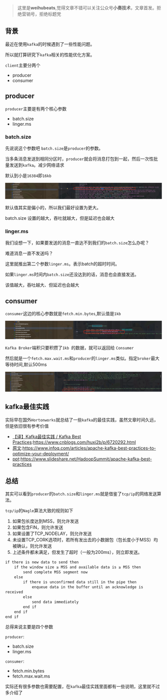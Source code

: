 > 这里是**weihubeats**,觉得文章不错可以关注公众号**小奏技术**，文章首发。拒绝营销号，拒绝标题党


## 背景

最近在使用`kafka`的时候遇到了一些性能问题。

所以就打算研究下`kafka`相关的性能优化方案。

`client`主要分两个
- producer
- consumer

## producer

`producer`主要是有两个核心参数

- batch.size
- linger.ms

### batch.size

先说说这个参数吧
`batch.size`是`producer`的参数。

当多条消息发送到相同分区时，`producer`就会将消息打包到一起，然后一次性批量发送到`kafka`。减少网络请求

默认到小是`16384`即`16kb`

![alt text](../images/kafka-producer-config-batch.png)


默认值其实是偏小的，所以我们最好设置为更大。

batch.size 设置的越大，吞吐就越大，但是延迟也会越大

### linger.ms

我们设想一下，如果要发送的消息一直达不到我们的`batch.size`怎么办呢？

难道消息一直不发送吗？

这里就推出第二个参数`linger.ms`。表示batch的超时时间。

如果`linger.ms`时间内`batch.size`还没达到的话，消息也会直接发送。

该值越大，吞吐越大、但延迟也会越大

## consumer

`consumer`这边的核心参数就是`fetch.min.bytes`,默认值是`1kb`


![alt text](../images/consumer-config-fetch.png)

`Kafka Broker`端积只要积攒了`1kb `的数据，就可以返回给 `Consumer`

然后就是一个`fetch.max.wait.ms`和`producer`的`linger.ms`类似。指定`broker`最大等待时间,默认500ms


![alt text](../images/broker-config-fetch.png)

## kafka最佳实践

实际早在国外`Hortonworks`就总结了一些`kafka`的最佳实践，虽然文章时间久远，但是依旧很有参考价值

- [【译】Kafka最佳实践 / Kafka Best Practices](https://www.cnblogs.com/huxi2b/p/6720292.html):https://www.cnblogs.com/huxi2b/p/6720292.html
- [原文](https://www.infoq.com/articles/apache-kafka-best-practices-to-optimize-your-deployment/):https://www.infoq.com/articles/apache-kafka-best-practices-to-optimize-your-deployment/
- [ppt](https://www.slideshare.net/HadoopSummit/apache-kafka-best-practices):https://www.slideshare.net/HadoopSummit/apache-kafka-best-practices

## 总结

其实可以看到`producer`的`batch.size`和`linger.ms`就是借鉴了`tcp/ip`的网络发送算法。

`tcp/ip`的`Nagle`算法大致的规则如下
1. 如果包长度达到MSS，则允许发送
2. 如果包含FIN，则允许发送
3. 如果设置了TCP_NODELAY，则允许发送
4. 未设置TCP_CORK选项时，若所有发出去的小数据包（包长度小于MSS）均被确认，则允许发送
5. 上述条件都未满足，但发生了超时（一般为200ms），则立即发送。

```
if there is new data to send then
    if the window size ≥ MSS and available data is ≥ MSS then
        send complete MSS segment now
    else
        if there is unconfirmed data still in the pipe then
            enqueue data in the buffer until an acknowledge is received
        else
            send data immediately
        end if
    end if
end if
```

总得来说主要是四个参数

`producer`:
- batch.size
- linger.ms

`consumer`:

- fetch.min.bytes
- fetch.max.wait.ms

实际还有很多参数也需要配置，在`kafka`最佳实践里面都有一些说明，这里就不过多介绍了
